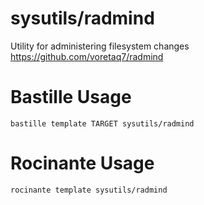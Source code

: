 # sysutils/radmind
Utility for administering filesystem changes
https://github.com/voretaq7/radmind

# Bastille Usage
```shell
bastille template TARGET sysutils/radmind
```

# Rocinante Usage
```shell
rocinante template sysutils/radmind
```
